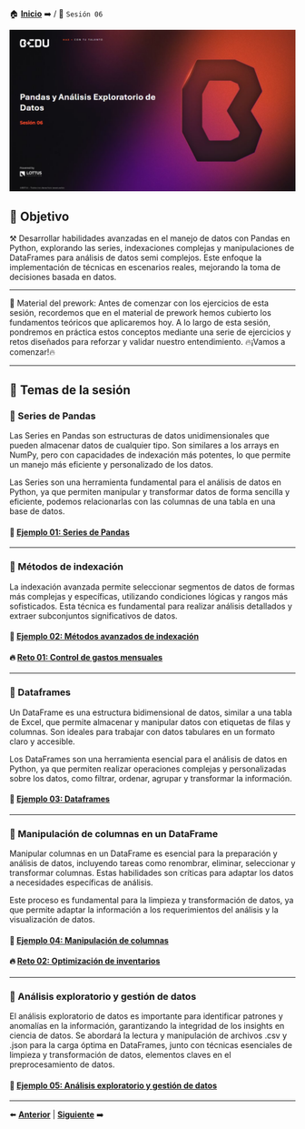 🏠 [**Inicio**](../Readme.md) ➡️ / 📖 `Sesión 06`

<div align="center">
    <img src="Imagenes/S06_Bedu.png" alt="Sesion_06">
</div>

## 🎯 Objetivo

⚒️ Desarrollar habilidades avanzadas en el manejo de datos con Pandas en Python, explorando las series, indexaciones complejas y manipulaciones de DataFrames para análisis de datos semi complejos. Este enfoque la implementación de técnicas en escenarios reales, mejorando la toma de decisiones basada en datos.

---

📘 Material del prework:
Antes de comenzar con los ejercicios de esta sesión, recordemos que en el material de prework hemos cubierto los fundamentos teóricos que aplicaremos hoy. A lo largo de esta sesión, pondremos en práctica estos conceptos mediante una serie de ejercicios y retos diseñados para reforzar y validar nuestro entendimiento. 
🔥¡Vamos a comenzar!🔥

---

## 📂 Temas de la sesión

### 📖 Series de Pandas

Las Series en Pandas son estructuras de datos unidimensionales que pueden almacenar datos de cualquier tipo. Son similares a los arrays en NumPy, pero con capacidades de indexación más potentes, lo que permite un manejo más eficiente y personalizado de los datos.

Las Series son una herramienta fundamental para el análisis de datos en Python, ya que permiten manipular y transformar datos de forma sencilla y eficiente, podemos relacionarlas con las columnas de una tabla en una base de datos.


#### 📜 **[Ejemplo 01: Series de Pandas](Ejemplo-01/Readme.md)**

---

### 📖 Métodos de indexación

La indexación avanzada permite seleccionar segmentos de datos de formas más complejas y específicas, utilizando condiciones lógicas y rangos más sofisticados. Esta técnica es fundamental para realizar análisis detallados y extraer subconjuntos significativos de datos.

#### 📜 **[Ejemplo 02: Métodos avanzados de indexación](Ejemplo-02/Readme.md)**
#### 🔥 **[Reto 01: Control de gastos mensuales](Reto-01/Readme.md)**

---

### 📖 Dataframes

Un DataFrame es una estructura bidimensional de datos, similar a una tabla de Excel, que permite almacenar y manipular datos con etiquetas de filas y columnas. Son ideales para trabajar con datos tabulares en un formato claro y accesible.

Los DataFrames son una herramienta esencial para el análisis de datos en Python, ya que permiten realizar operaciones complejas y personalizadas sobre los datos, como filtrar, ordenar, agrupar y transformar la información.


#### 📜 **[Ejemplo 03: Dataframes](Ejemplo-03/Readme.md)**

---

### 📖 Manipulación de columnas en un DataFrame

Manipular columnas en un DataFrame es esencial para la preparación y análisis de datos, incluyendo tareas como renombrar, eliminar, seleccionar y transformar columnas. Estas habilidades son críticas para adaptar los datos a necesidades específicas de análisis.

Este proceso es fundamental para la limpieza y transformación de datos, ya que permite adaptar la información a los requerimientos del análisis y la visualización de datos.

#### 📜 **[Ejemplo 04: Manipulación de columnas](Ejemplo-04/Readme.md)**

#### 🔥 **[Reto 02: Optimización de inventarios](Reto-02/Readme.md)**

---

### 📖 Análisis exploratorio y gestión de datos

El análisis exploratorio de datos es importante para identificar patrones y anomalías en la información, garantizando la integridad de los insights en ciencia de datos. Se abordará  la lectura y manipulación de archivos .csv y .json para la carga óptima en DataFrames, junto con técnicas esenciales de limpieza y transformación de datos, elementos claves en el preprocesamiento de datos.

#### 📜 **[Ejemplo 05: Análisis exploratorio y gestión de datos](Ejemplo-05/Readme.md)**

---

⬅️ [**Anterior**](../Readme.md) | [**Siguiente**](../Sesion-07/Readme.md) ➡️
